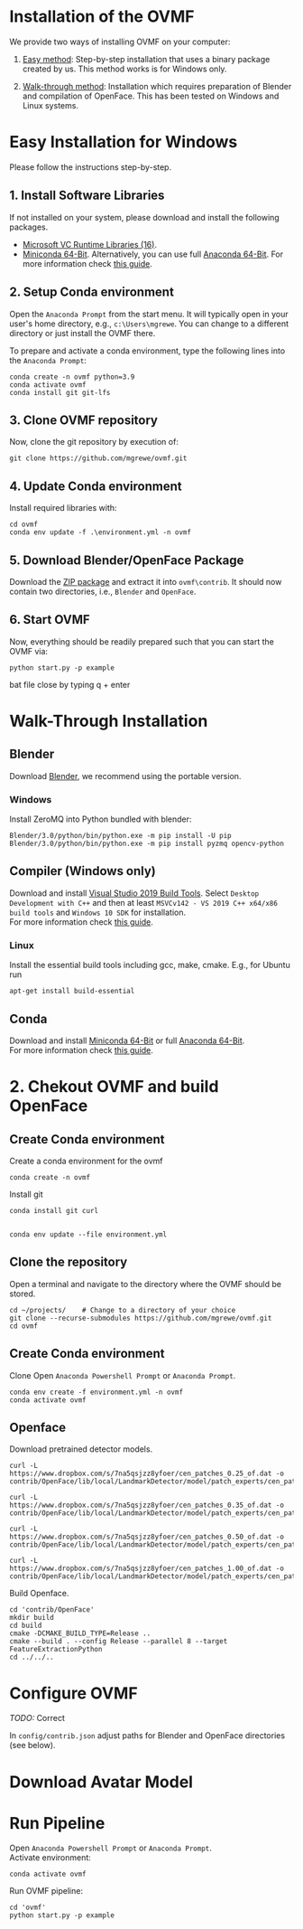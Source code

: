 # Installation of the OVMF

We provide two ways of installing OVMF on your computer:

1. [Easy method](#easy-installation-for-windows): Step-by-step installation that uses a binary package created by us. This method works is for Windows only. 

2. [Walk-through method](#walk-through-installation): Installation which requires preparation of Blender and compilation of OpenFace. This has been tested on Windows and Linux systems.


# Easy Installation for Windows

Please follow the instructions step-by-step.
## 1. Install Software Libraries

If not installed on your system, please download and install the following packages.

- [Microsoft VC Runtime Libraries (16)](https://aka.ms/vs/16/release/vc_redist.x64.exe).
- [Miniconda 64-Bit](https://repo.anaconda.com/miniconda/Miniconda3-latest-Windows-x86_64.exe). Alternatively, you can use full [Anaconda 64-Bit](https://www.anaconda.com/download/). 
For more information check [this guide](https://docs.conda.io/projects/conda/en/latest/user-guide/install/index.html).


## 2. Setup Conda environment

Open the ```Anaconda Prompt``` from the start menu. It will typically open in your user's home directory, e.g., ```c:\Users\mgrewe```. You can change to a different directory or just install the OVMF there. 

To prepare and activate a conda environment, type the following lines into the ```Anaconda Prompt```:

    conda create -n ovmf python=3.9
    conda activate ovmf
    conda install git git-lfs

## 3. Clone OVMF repository

Now, clone the git repository by execution of:

    git clone https://github.com/mgrewe/ovmf.git

## 4. Update Conda environment

Install required libraries with:

    cd ovmf
    conda env update -f .\environment.yml -n ovmf

## 5. Download Blender/OpenFace Package

Download the [ZIP package](https://cloud.zib.de/s/tqTmrgP9LfDqSKG) and extract it into ```ovmf\contrib```. 
It should now contain two directories, i.e., ```Blender```  and ```OpenFace```.

## 6. Start OVMF

Now, everything should be readily prepared such that you can start the OVMF via:

    python start.py -p example


bat file
close by typing q + enter


# Walk-Through Installation

## Blender
Download [Blender](https://www.blender.org/download/), we recommend using the portable version.

### Windows
Install ZeroMQ into Python bundled with blender:

```
Blender/3.0/python/bin/python.exe -m pip install -U pip
Blender/3.0/python/bin/python.exe -m pip install pyzmq opencv-python
```

## Compiler (Windows only)
Download and install [Visual Studio 2019 Build Tools](https://aka.ms/vs/16/release/vs_buildtools.exe). Select `Desktop Development with C++` and then at least `MSVCv142 - VS 2019 C++ x64/x86 build tools` and `Windows 10 SDK` for installation.  
For more information check [this guide](https://wiki.python.org/moin/WindowsCompilers).

### Linux
Install the essential build tools including gcc, make, cmake.
E.g., for Ubuntu run

```
apt-get install build-essential
```


## Conda
Download and install [Miniconda 64-Bit](https://conda.io/miniconda.html) or full [Anaconda 64-Bit](https://www.anaconda.com/download/).  
For more information check [this guide](https://docs.conda.io/projects/conda/en/latest/user-guide/install/index.html).




# 2. Chekout OVMF and build OpenFace

## Create Conda environment
Create a conda environment for the ovmf

    conda create -n ovmf

Install git

    conda install git curl


    conda env update --file environment.yml


## Clone the repository
Open a terminal and navigate to the directory where the OVMF should be stored.

```
cd ~/projects/    # Change to a directory of your choice
git clone --recurse-submodules https://github.com/mgrewe/ovmf.git
cd ovmf

```

## Create Conda environment

Clone
Open `Anaconda Powershell Prompt` or `Anaconda Prompt`.  

```
conda env create -f environment.yml -n ovmf
conda activate ovmf
```

## Openface

Download pretrained detector models.

```
curl -L https://www.dropbox.com/s/7na5qsjzz8yfoer/cen_patches_0.25_of.dat -o contrib/OpenFace/lib/local/LandmarkDetector/model/patch_experts/cen_patches_0.25_of.dat

curl -L https://www.dropbox.com/s/7na5qsjzz8yfoer/cen_patches_0.35_of.dat -o contrib/OpenFace/lib/local/LandmarkDetector/model/patch_experts/cen_patches_0.35_of.dat

curl -L https://www.dropbox.com/s/7na5qsjzz8yfoer/cen_patches_0.50_of.dat -o contrib/OpenFace/lib/local/LandmarkDetector/model/patch_experts/cen_patches_0.50_of.dat

curl -L https://www.dropbox.com/s/7na5qsjzz8yfoer/cen_patches_1.00_of.dat -o contrib/OpenFace/lib/local/LandmarkDetector/model/patch_experts/cen_patches_1.00_of.dat

```

Build Openface.

```
cd 'contrib/OpenFace'
mkdir build 
cd build
cmake -DCMAKE_BUILD_TYPE=Release ..
cmake --build . --config Release --parallel 8 --target FeatureExtractionPython
cd ../../..
```


# Configure OVMF

*TODO:* Correct

In `config/contrib.json` adjust paths for Blender and OpenFace directories (see below).  


# Download Avatar Model

# Run Pipeline
Open `Anaconda Powershell Prompt` or `Anaconda Prompt`.  
Activate environment:
```
conda activate ovmf
```
Run OVMF pipeline:
```
cd 'ovmf'
python start.py -p example
```
